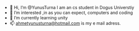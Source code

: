 - 👋 Hi, I’m @YunusTurna I am an cs student in Dogus Universtiy
- 👀 I’m interested ,in as you can expect, computers and coding 
- 🌱 I’m currently learning unity
- 📫 ahmetyunusturna@hotmail.com is my e mail adress.


